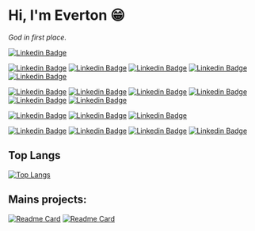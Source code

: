 <i class="devicon-ruby-plain-wordmark colored"></i>

# Hi, I'm Everton :grin:
*God in first place.*

[![Linkedin Badge](https://img.shields.io/badge/-EvertonLopes-blue?style=flat-square&logo=Linkedin&logoColor=white&link=https://www.linkedin.com/in/everton-lopes-costa)](https://www.linkedin.com/in/everton-lopes-costa)

[![Linkedin Badge](https://img.shields.io/badge/-BackEnd-purple?style=for-the-badge&logo=backend&logoColor=white&link=https://www.linkedin.com/in/everton-lopes-costa)](https://www.linkedin.com/in/everton-lopes-costa)
[![Linkedin Badge](https://img.shields.io/badge/-Git-blue?style=for-the-badge&logo=git&logoColor=white&link=https://www.linkedin.com/in/everton-lopes-costa)](https://www.linkedin.com/in/everton-lopes-costa)
[![Linkedin Badge](https://img.shields.io/badge/-Github-blue?style=for-the-badge&logo=github&logoColor=white&link=https://www.linkedin.com/in/everton-lopes-costa)](https://www.linkedin.com/in/everton-lopes-costa)
[![Linkedin Badge](https://img.shields.io/badge/-Ruby-blue?style=for-the-badge&logo=ruby&logoColor=white&link=https://www.linkedin.com/in/everton-lopes-costa)](https://www.linkedin.com/in/everton-lopes-costa)
[![Linkedin Badge](https://img.shields.io/badge/-Rails-blue?style=for-the-badge&logo=rails&logoColor=white&link=https://www.linkedin.com/in/everton-lopes-costa)](https://www.linkedin.com/in/everton-lopes-costa)

[![Linkedin Badge](https://img.shields.io/badge/-FronEnd-purple?style=for-the-badge&logo=backend&logoColor=white&link=https://www.linkedin.com/in/everton-lopes-costa)](https://www.linkedin.com/in/everton-lopes-costa)
[![Linkedin Badge](https://img.shields.io/badge/-HTML5-blue?style=for-the-badge&logo=html5&logoColor=white&link=https://www.linkedin.com/in/everton-lopes-costa)](https://www.linkedin.com/in/everton-lopes-costa)
[![Linkedin Badge](https://img.shields.io/badge/-CSS-blue?style=for-the-badge&logo=css3&logoColor=white&link=https://www.linkedin.com/in/everton-lopes-costa)](https://www.linkedin.com/in/everton-lopes-costa)
[![Linkedin Badge](https://img.shields.io/badge/-Javascript-blue?style=for-the-badge&logo=javascript&logoColor=white&link=https://www.linkedin.com/in/everton-lopes-costa)](https://www.linkedin.com/in/everton-lopes-costa)
[![Linkedin Badge](https://img.shields.io/badge/-Bootstrap-blue?style=for-the-badge&logo=bootstrap&logoColor=white&link=https://www.linkedin.com/in/everton-lopes-costa)](https://www.linkedin.com/in/everton-lopes-costa)
[![Linkedin Badge](https://img.shields.io/badge/-Tailwindcss-blue?style=for-the-badge&logo=tailwindcss&logoColor=white&link=https://www.linkedin.com/in/everton-lopes-costa)](https://www.linkedin.com/in/everton-lopes-costa)

[![Linkedin Badge](https://img.shields.io/badge/-Database-purple?style=for-the-badge&logo=backend&logoColor=white&link=https://www.linkedin.com/in/everton-lopes-costa)](https://www.linkedin.com/in/everton-lopes-costa)
[![Linkedin Badge](https://img.shields.io/badge/-PostgreSQL-blue?style=for-the-badge&logo=postgresql&logoColor=white&link=https://www.linkedin.com/in/everton-lopes-costa)](https://www.linkedin.com/in/everton-lopes-costa)
[![Linkedin Badge](https://img.shields.io/badge/-SQLServer-blue?style=for-the-badge&logo=microsoft&logoColor=white&link=https://www.linkedin.com/in/everton-lopes-costa)](https://www.linkedin.com/in/everton-lopes-costa)

[![Linkedin Badge](https://img.shields.io/badge/-Tools-purple?style=for-the-badge&logo=backend&logoColor=white&link=https://www.linkedin.com/in/everton-lopes-costa)](https://www.linkedin.com/in/everton-lopes-costa)
[![Linkedin Badge](https://img.shields.io/badge/-Figma-blue?style=for-the-badge&logo=figma&logoColor=white&link=https://www.linkedin.com/in/everton-lopes-costa)](https://www.linkedin.com/in/everton-lopes-costa)
[![Linkedin Badge](https://img.shields.io/badge/-Linux-blue?style=for-the-badge&logo=linux&logoColor=white&link=https://www.linkedin.com/in/everton-lopes-costa)](https://www.linkedin.com/in/everton-lopes-costa)
[![Linkedin Badge](https://img.shields.io/badge/-Neovim-blue?style=for-the-badge&logo=vim&logoColor=white&link=https://www.linkedin.com/in/everton-lopes-costa)](https://www.linkedin.com/in/everton-lopes-costa)

## Top Langs
[![Top Langs](https://github-readme-stats.vercel.app/api/top-langs/?username=evertonlopesc&layout=compact)](https://github.com/evertonlopesc/github-readme-stats)
  

## Mains projects:
[![Readme Card](https://github-readme-stats.vercel.app/api/pin/?username=evertonlopesc&repo=Ruby-Roadmap)](https://github.com/evertonlopesc/Ruby-Roadmap)
[![Readme Card](https://github-readme-stats.vercel.app/api/pin/?username=evertonlopesc&repo=eTwitter)](https://github.com/evertonlopesc/eTwitter)
